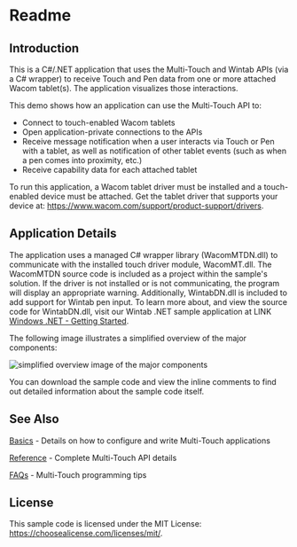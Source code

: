 # Readme

## Introduction
This is a C#/.NET application that uses the Multi-Touch and Wintab APIs (via a C# wrapper) to receive Touch and Pen data from one or more attached Wacom tablet(s). The application visualizes those interactions.

This demo shows how an application can use the Multi-Touch API to:

* Connect to touch-enabled Wacom tablets
* Open application-private connections to the APIs
* Receive message notification when a user interacts via Touch or Pen with a tablet, as well as notification of other tablet events (such as when a pen comes into proximity, etc.)
* Receive capability data for each attached tablet

To run this application, a Wacom tablet driver must be installed and a touch-enabled device must be attached. Get the tablet driver that supports your device at: https://www.wacom.com/support/product-support/drivers.

## Application Details
The application uses a managed C# wrapper library (WacomMTDN.dll) to communicate with the installed touch driver module, WacomMT.dll. The WacomMTDN source code is included as a project within the sample's solution. If the driver is not installed or is not communicating, the program will display an appropriate warning. Additionally, WintabDN.dll is included to add support for Wintab pen input. To learn more about, and view the source code for WintabDN.dll, visit our Wintab .NET sample application at LINK [Windows .NET - Getting Started](https://github.com/Wacom-Developer/wacom-device-kit-windows/blob/master/Wintab%20.Net/GETTING-STARTED.md).

The following image illustrates a simplified overview of the major  components:

![simplified overview image of the major components](./Media/sc-rm-MTCDN-appOverview)


You can download the sample code and view the inline comments to find out detailed information about the sample code itself.

## See Also
[Basics](https://developer-docs.wacom.com/wacom-device-api/docs/wfmt-basics) - Details on how to configure and write Multi-Touch applications

[Reference](https://developer-docs.wacom.com/wacom-device-api/docs/wfmt-reference) - Complete Multi-Touch API details

[FAQs](https://developer-docs.wacom.com/wacom-device-api/docs/wfmt-faqs) - Multi-Touch programming tips

## License
This sample code is licensed under the MIT License: https://choosealicense.com/licenses/mit/.